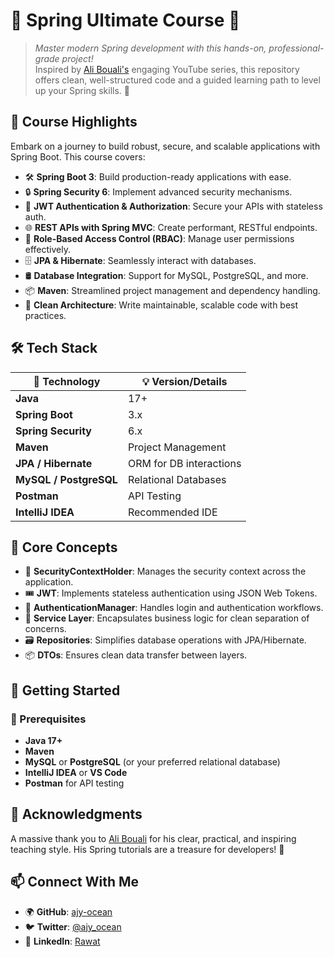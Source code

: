 # 🌟 Spring Ultimate Course 🚀

> *Master modern Spring development with this hands-on, professional-grade project!*  
> Inspired by [Ali Bouali's](https://www.youtube.com/@BoualiAli) engaging YouTube series, this repository offers clean, well-structured code and a guided learning path to level up your Spring skills. 🌱

## 🎯 Course Highlights

Embark on a journey to build robust, secure, and scalable applications with Spring Boot. This course covers:

- 🛠️ **Spring Boot 3**: Build production-ready applications with ease.
- 🔒 **Spring Security 6**: Implement advanced security mechanisms.
- 🔐 **JWT Authentication & Authorization**: Secure your APIs with stateless auth.
- 🌐 **REST APIs with Spring MVC**: Create performant, RESTful endpoints.
- 👮 **Role-Based Access Control (RBAC)**: Manage user permissions effectively.
- 🗄️ **JPA & Hibernate**: Seamlessly interact with databases.
- 🛢️ **Database Integration**: Support for MySQL, PostgreSQL, and more.
- 📦 **Maven**: Streamlined project management and dependency handling.
- 🧼 **Clean Architecture**: Write maintainable, scalable code with best practices.

## 🛠️ Tech Stack

| 🔧 Technology          | 💡 Version/Details         |
|------------------------|---------------------------|
| **Java**              | 17+                       |
| **Spring Boot**       | 3.x                       |
| **Spring Security**   | 6.x                       |
| **Maven**             | Project Management        |
| **JPA / Hibernate**   | ORM for DB interactions   |
| **MySQL / PostgreSQL**| Relational Databases      |
| **Postman**           | API Testing               |
| **IntelliJ IDEA**     | Recommended IDE           |


## 🧠 Core Concepts

- 🔐 **SecurityContextHolder**: Manages the security context across the application.
- 🎟️ **JWT**: Implements stateless authentication using JSON Web Tokens.
- 🔄 **AuthenticationManager**: Handles login and authentication workflows.
- 🧱 **Service Layer**: Encapsulates business logic for clean separation of concerns.
- 🗃️ **Repositories**: Simplifies database operations with JPA/Hibernate.
- 📦 **DTOs**: Ensures clean data transfer between layers.

## 🚀 Getting Started

### 🔧 Prerequisites
- **Java 17+**
- **Maven**
- **MySQL** or **PostgreSQL** (or your preferred relational database)
- **IntelliJ IDEA** or **VS Code**
- **Postman** for API testing

## 🙌 Acknowledgments

A massive thank you to [Ali Bouali](https://www.youtube.com/@BoualiAli) for his clear, practical, and inspiring teaching style. His Spring tutorials are a treasure for developers! 💎

## 📫 Connect With Me

- 🌍 **GitHub**: [ajy-ocean](https://github.com/ajy-ocean)
- 🐦 **Twitter**: [@ajy_ocean](https://x.com/ajy_ocean)
- 💼 **LinkedIn**: [Rawat](https://www.linkedin.com/in/ajay-laxmi-virendra-rawat/)
